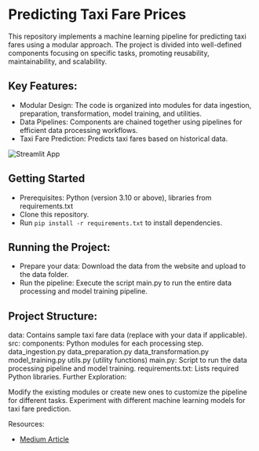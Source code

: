 # Predicting Taxi Fare Prices
This repository implements a machine learning pipeline for predicting taxi fares using a modular approach. The project is divided into well-defined components focusing on specific tasks, promoting reusability, maintainability, and scalability.

## Key Features:

- Modular Design: The code is organized into modules for data ingestion, preparation, transformation, model training, and utilities.
- Data Pipelines: Components are chained together using pipelines for efficient data processing workflows.
- Taxi Fare Prediction: Predicts taxi fares based on historical data.

![Streamlit App](/src/artifacts/images/streamlit_app.jpg)

## Getting Started

- Prerequisites: Python (version 3.10 or above), libraries from requirements.txt
- Clone this repository.
- Run ```pip install -r requirements.txt``` to install dependencies.

## Running the Project:

- Prepare your data: Download the data from the website and upload to the data folder.
- Run the pipeline: Execute the script main.py to run the entire data processing and model training pipeline.

## Project Structure:

data: Contains sample taxi fare data (replace with your data if applicable).
src:
components: Python modules for each processing step.
data_ingestion.py
data_preparation.py
data_transformation.py
model_training.py
utils.py (utility functions)
main.py: Script to run the data processing pipeline and model training.
requirements.txt: Lists required Python libraries.
Further Exploration:

Modify the existing modules or create new ones to customize the pipeline for different tasks.
Experiment with different machine learning models for taxi fare prediction.

Resources:
- [Medium Article]()
